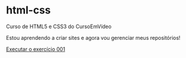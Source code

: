 # html-css
 Curso de HTML5 e CSS3 do CursoEmVídeo

Estou aprendendo a criar sites e agora vou gerenciar meus repositórios!

<a href="https://duduperal.github.io/html-css-1/exercicios/ex001/index.html">Executar o exercício 001</a>